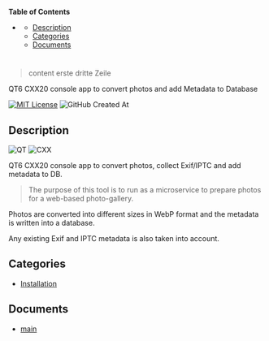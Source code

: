 <!-- START doctoc generated TOC please keep comment here to allow auto update -->
<!-- DON'T EDIT THIS SECTION, INSTEAD RE-RUN doctoc TO UPDATE -->
**Table of Contents**

- [](#)
  - [Description](#description)
  - [Categories](#categories)
  - [Documents](#documents)

<!-- END doctoc generated TOC please keep comment here to allow auto update -->

# 
> content erste dritte Zeile

QT6 CXX20 console app to convert photos and add Metadata to Database

[![MIT License](https://img.shields.io/badge/License-MIT-green.svg)](https://choosealicense.com/licenses/mit/)
![GitHub Created At](https://img.shields.io/github/created-at/Zheng-Bote/qt_files_photo-gallery)

## Description

![QT](https://img.shields.io/badge/Community-6-41CD52?logo=qt)
![CXX](https://img.shields.io/badge/C++-20-blue?logo=cplusplus)

QT6 CXX20 console app to convert photos, collect Exif/IPTC and add metadata to DB.

> The purpose of this tool is to run as a microservice to prepare photos for a web-based photo-gallery.

Photos are converted into different sizes in WebP format and the metadata is written into a database.

Any existing Exif and IPTC metadata is also taken into account.


## Categories
- [Installation](./Installation/README.md)

## Documents
- [main](main.md)